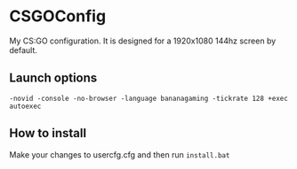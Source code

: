 # CSGOConfig
 My CS:GO configuration.
 It is designed for a 1920x1080 144hz screen by default.

## Launch options
 ```-novid -console -no-browser -language bananagaming -tickrate 128 +exec autoexec```

## How to install
 Make your changes to usercfg.cfg and then run ```install.bat```
